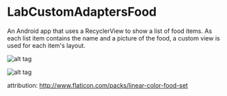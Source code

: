 # LabCustomAdaptersFood
An Android app that uses a RecyclerView to show a list of food items. As each list item contains the name and a picture of the food, a custom view is used for each item's layout.

![alt tag](http://i.imgur.com/L35TgTP.png)

![alt tag](http://i.imgur.com/8EBXs8l.png)

attribution: http://www.flaticon.com/packs/linear-color-food-set
